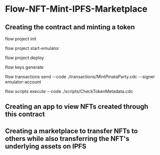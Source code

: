 # Flow-NFT-Mint-IPFS-Marketplace

## Creating the contract and minting a token
flow project init

flow project start-emulator

flow project deploy

flow keys generate

flow transactions send --code ./transactions/MintPinataParty.cdc --signer emulator-account

flow scripts execute --code ./scripts/CheckTokenMetadata.cdc

## Creating an app to view NFTs created through this contract

## Creating a marketplace to transfer NFTs to others while also transferring the NFT's underlying assets on IPFS
